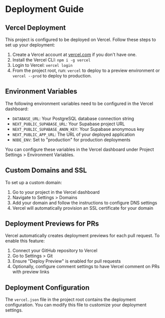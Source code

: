 # Deployment Guide

## Vercel Deployment

This project is configured to be deployed on Vercel. Follow these steps to set up your deployment:

1. Create a Vercel account at [vercel.com](https://vercel.com) if you don't have one.
2. Install the Vercel CLI: `npm i -g vercel`
3. Login to Vercel: `vercel login`
4. From the project root, run: `vercel` to deploy to a preview environment or `vercel --prod` to deploy to production.

## Environment Variables

The following environment variables need to be configured in the Vercel dashboard:

- `DATABASE_URL`: Your PostgreSQL database connection string
- `NEXT_PUBLIC_SUPABASE_URL`: Your Supabase project URL
- `NEXT_PUBLIC_SUPABASE_ANON_KEY`: Your Supabase anonymous key
- `NEXT_PUBLIC_APP_URL`: The URL of your deployed application
- `NODE_ENV`: Set to "production" for production deployments

You can configure these variables in the Vercel dashboard under Project Settings > Environment Variables.

## Custom Domains and SSL

To set up a custom domain:

1. Go to your project in the Vercel dashboard
2. Navigate to Settings > Domains
3. Add your domain and follow the instructions to configure DNS settings
4. Vercel will automatically provision an SSL certificate for your domain

## Deployment Previews for PRs

Vercel automatically creates deployment previews for each pull request. To enable this feature:

1. Connect your GitHub repository to Vercel
2. Go to Settings > Git
3. Ensure "Deploy Preview" is enabled for pull requests
4. Optionally, configure comment settings to have Vercel comment on PRs with preview links

## Deployment Configuration

The `vercel.json` file in the project root contains the deployment configuration. You can modify this file to customize your deployment settings. 